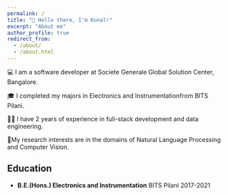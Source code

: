 ```yaml
---
permalink: /
title: "👋 Hello there, I'm Kunal!"
excerpt: "About me"
author_profile: true
redirect_from: 
  - /about/
  - /about.html
---
```


💻 I am a software developer at Societe Generale Global Solution Center, Bangalore. 

🎓 I completed my majors in Electronics and Instrumentationfrom BITS Pilani. 

👨‍💻 I have 2 years of experience in full-stack development and data engineering. 

🔬My research interests are in the domains of Natural Language Processing and Computer Vision. 

Education
------
* **B.E.(Hons.) Electronics and Instrumentation**
BITS Pilani
2017-2021
